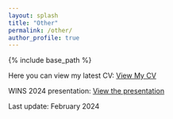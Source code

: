 ```yaml
---
layout: splash
title: "Other"
permalink: /other/
author_profile: true
---
```

{% include base_path %}

Here you can view my latest CV:
[View My CV](../files/IBRAHIM_IBRAHIMOV_CV.pdf)

WINS 2024 presentation:
[View the presentation](../files/WINS2024_pres_v4.pdf)



Last update: February 2024

